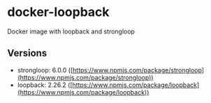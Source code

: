 # docker-loopback
Docker image with loopback and strongloop

## Versions

- strongloop: 6.0.0 ([https://www.npmjs.com/package/strongloop](https://www.npmjs.com/package/strongloop))
- loopback: 2.26.2 ([https://www.npmjs.com/package/loopback](https://www.npmjs.com/package/loopback))
